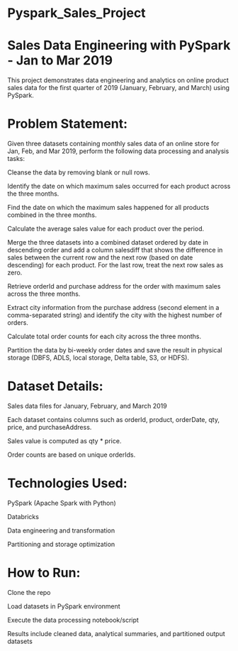 # Pyspark_Sales_Project
# Sales Data Engineering with PySpark - Jan to Mar 2019
This project demonstrates data engineering and analytics on online product sales data for the first quarter of 2019 (January, February, and March) using PySpark.

# Problem Statement:
Given three datasets containing monthly sales data of an online store for Jan, Feb, and Mar 2019, perform the following data processing and analysis tasks:

Cleanse the data by removing blank or null rows.

Identify the date on which maximum sales occurred for each product across the three months.

Find the date on which the maximum sales happened for all products combined in the three months.

Calculate the average sales value for each product over the period.

Merge the three datasets into a combined dataset ordered by date in descending order and add a column salesdiff that shows the difference in sales between the current row and the next row (based on date descending) for each product. For the last row, treat the next row sales as zero.

Retrieve orderId and purchase address for the order with maximum sales across the three months.

Extract city information from the purchase address (second element in a comma-separated string) and identify the city with the highest number of orders.

Calculate total order counts for each city across the three months.

Partition the data by bi-weekly order dates and save the result in physical storage (DBFS, ADLS, local storage, Delta table, S3, or HDFS).

# Dataset Details:
Sales data files for January, February, and March 2019

Each dataset contains columns such as orderId, product, orderDate, qty, price, and purchaseAddress.

Sales value is computed as qty * price.

Order counts are based on unique orderIds.

# Technologies Used:
PySpark (Apache Spark with Python)

Databricks

Data engineering and transformation

Partitioning and storage optimization

# How to Run:
Clone the repo

Load datasets in PySpark environment

Execute the data processing notebook/script

Results include cleaned data, analytical summaries, and partitioned output datasets
